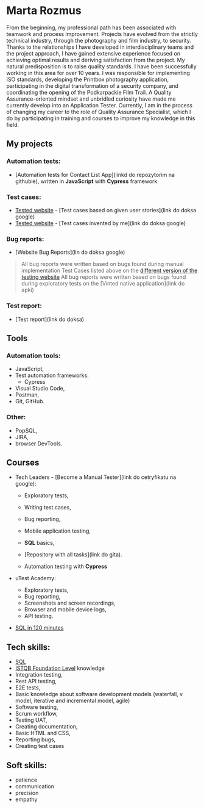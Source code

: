  # Marta Rozmus
From the beginning, my professional path has been associated with teamwork and process improvement. Projects have evolved from the strictly technical industry, through the photography and film industry, to security. Thanks to the relationships I have developed in interdisciplinary teams and the project approach, I have gained extensive experience focused on achieving optimal results and deriving satisfaction from the project. My natural predisposition is to raise quality standards. I have been successfully working in this area for over 10 years. I was responsible for implementing ISO standards, developing the Printbox photography application, participating in the digital transformation of a security company, and coordinating the opening of the Podkarpackie Film Trail. A Quality Assurance-oriented mindset and unbridled curiosity have made me currently develop into an Application Tester. Currently, I am in the process of changing my career to the role of Quality Assurance Specialist, which I do by participating in training and courses to improve my knowledge in this field.
## My projects
### Automation tests:
* [Automation tests for Contact List App](linkd do repozytorim na githubie), written in **JavaScript** with **Cypress** framework
### Test cases:
* [Tested website](https://thinking-tester-contact-list.herokuapp.com/) - [Test cases based on given user stories](link do doksa google)
* [Tested website](https://thinking-tester-contact-list.herokuapp.com/) - [Test cases invented by me](link do doksa google)
### Bug reports:
* [Website Bug Reports](lin do doksa google)
> All bug reports were written based on bugs found during manual implementation Test Cases listed above on the [different version of the testing website](https://thinking-tester-contact-list.herokuapp.com/)
> All bug reports were written based on bugs found during exploratory tests on the [Vinted native application](link do apki)
### Test report:
* [Test report](link do doksa)
## Tools
### Automation tools:
- JavaScript,
- Test automation frameworks:
  - Cypress
- Visual Studio Code, 
- Postman,
- Git, GitHub.
### Other:
- PopSQL,
- JIRA,
- browser DevTools.
## Courses
- Tech Leaders - [Become a Manual Tester](link do cetryfikatu na google):

  - Exploratory tests,
  - Writing test cases,
  - Bug reporting,
  - Mobile application testing,
  - **SQL** basics,
  - [Repository with all tasks](link do gita).
  
  - Automation testing with **Cypress**
- uTest Academy:
  - Exploratory tests,
  - Bug reporting,
  - Screenshots and screen recordings,
  - Browser and mobile device logs,
  - API testing.
- [SQL in 120 minutes](https://www.kursysql.pl/szkolenie-sql-w-120-minut/)

## Tech skills:
- [SQL](https://support.microsoft.com/pl-pl/topic/j%C4%99zyk-access-sql-podstawowe-poj%C4%99cia-s%C5%82ownictwo-i-sk%C5%82adnia-444d0303-cde1-424e-9a74-e8dc3e460671)
- [ISTQB Foundation Level](https://sjsi.org/ist-qb/do-pobrania/) knowledge
- Integration testing, 
- Rest API testing, 
- E2E tests,
- Basic knowledge about software development models (waterfall, v model, iterative and incremental model, agile)
- Software testing,
- Scrum workflow,
- Testing UAT,
- Creating documentation,
- Basic HTML and CSS,
- Reporting bugs,
- Creating test cases

## Soft skills:
- patience
- communication
- precision
- empathy

